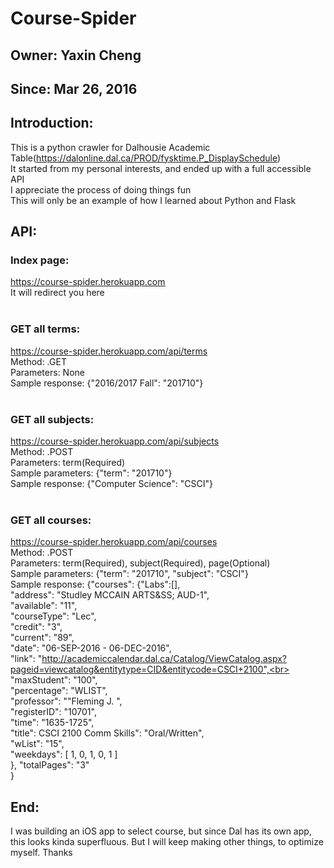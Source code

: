 # Course-Spider

## Owner: Yaxin Cheng

## Since: Mar 26, 2016

## Introduction:
This is a python crawler for Dalhousie Academic Table(https://dalonline.dal.ca/PROD/fysktime.P_DisplaySchedule)<br>
It started from my personal interests, and ended up with a full accessible API<br>
I appreciate the process of doing things fun<br>
This will only be an example of how I learned about Python and Flask<br>

## API:
### Index page: 
https://course-spider.herokuapp.com <br>
It will redirect you here<br>
<br>
### GET all terms:
https://course-spider.herokuapp.com/api/terms <br>
Method: .GET<br>
Parameters: None<br>
Sample response: {"2016/2017 Fall": "201710"}<br>
<br>
### GET all subjects:
https://course-spider.herokuapp.com/api/subjects <br>
Method: .POST<br>
Parameters: term(Required)<br>Sample parameters: {"term": "201710"}<br>
Sample response: {"Computer Science": "CSCI"}<br>
<br>
### GET all courses:
https://course-spider.herokuapp.com/api/courses <br>
Method: .POST<br>
Parameters: term(Required), subject(Required), page(Optional)<br>
Sample parameters: {"term": "201710", "subject": "CSCI"}<br>
Sample response: {"courses":  {"Labs":[],<br>
            "address": "Studley MCCAIN ARTS&SS; AUD-1",<br>
            "available": "11",<br>
            "courseType": "Lec",<br>
            "credit": "3",<br>
            "current": "89",<br>
            "date": "06-SEP-2016 - 06-DEC-2016",<br>
            "link": "http://academiccalendar.dal.ca/Catalog/ViewCatalog.aspx?pageid=viewcatalog&entitytype=CID&entitycode=CSCI+2100",<br>
            "maxStudent": "100",<br>
            "percentage": "WLIST",<br>
            "professor": ""Fleming J. ",<br>
            "registerID": "10701",<br>
            "time": "1635-1725",<br>
            "title": CSCI 2100 Comm Skills": "Oral/Written",<br>
            "wList": "15",<br>
            "weekdays": [
                1,
                0,
                1,
                0,
                1
            ]<br>
        }, "totalPages": "3"<br>
    }
<br>
## End:
I was building an iOS app to select course, but since Dal has its own app, this looks kinda superfluous. But I will keep making other things, to optimize myself. Thanks
